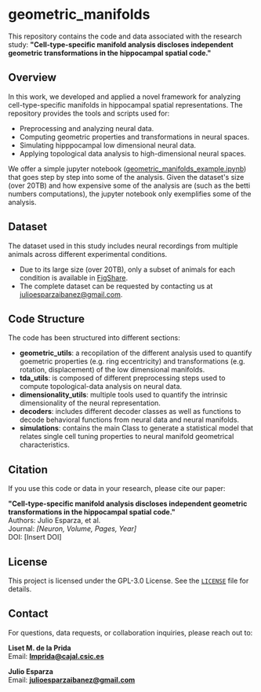 # geometric_manifolds
This repository contains the code and data associated with the research study: **"Cell-type-specific manifold analysis discloses independent geometric transformations in the hippocampal spatial code."**  


## Overview

In this work, we developed and applied a novel framework for analyzing cell-type-specific manifolds in hippocampal spatial representations. The repository provides the tools and scripts used for:

- Preprocessing and analyzing neural data.
- Computing geometric properties and transformations in neural spaces.
- Simulating hipppocampal low dimensional neural data.
- Applying topological data analysis to high-dimensional neural spaces.

We offer a simple jupyter notebook ([geometric_manifolds_example.ipynb](geometric_manifolds_example.ipynb)) that goes step by step into some of the analysis. Given the dataset's size (over 20TB) and how expensive some of the analysis are (such as the betti numbers computations), the jupyter notebook only exemplifies some of the analysis. 

## Dataset

The dataset used in this study includes neural recordings from multiple animals across different experimental conditions. 
- Due to its large size (over 20TB), only a subset of animals for each condition is available in [FigShare](https://figshare.com/account/home#/projects/233675).  
- The complete dataset can be requested by contacting us at julioesparzaibanez@gmail.com.

## Code Structure

The code has been structured into different sections:

- **geometric_utils**: a recopilation of the different analysis used to quantify goemetric properties (e.g. ring eccentricity) and transformations (e.g. rotation, displacement) of the low dimensional manifolds.
- **tda_utils**: is composed of different preprocessing steps used to compute topological-data analysis on neural data.
- **dimensionality_utils**: multiple tools used to quantify the intrinsic dimensionality of the neural representation.
- **decoders**: includes different decoder classes as well as functions to decode behavioral functions from neural data and neural manifolds.
- **simulations**: contains the main Class to generate a statistical model that relates single cell tuning properties to neural manifold geometrical characteristics.

## Citation

If you use this code or data in your research, please cite our paper:  

**"Cell-type-specific manifold analysis discloses independent geometric transformations in the hippocampal spatial code."**  
Authors: Julio Esparza, et al.  
Journal: *[Neuron, Volume, Pages, Year]*  
DOI: [Insert DOI]

## License

This project is licensed under the GPL-3.0 License. See the [`LICENSE`](LICENSE) file for details.


## Contact

For questions, data requests, or collaboration inquiries, please reach out to:  

**Liset M. de la Prida**  
Email: **lmprida@cajal.csic.es**  

**Julio Esparza**  
Email: **julioesparzaibanez@gmail.com**  
